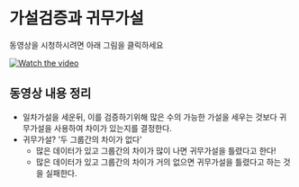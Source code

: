 # 가설검증과 귀무가설

동영상을 시청하시려면 아래 그림을 클릭하세요

[![Watch the video](https://img.youtube.com/vi/0oc49DyA3hU/hqdefault.jpg)](https://youtu.be/0oc49DyA3hU)

## 동영상 내용 정리

- 일차가설을 세운뒤, 이를 검증하기위해 많은 수의 가능한 가설을 세우는 것보다 귀무가설을 사용하여 차이가 있는지를 결정한다.
- 귀무가설? '두 그룹간의 차이가 없다'
  - 많은 데이터가 있고 그룹간의 차이가 많이 나면 귀무가설을 틀렸다고 한다!
  - 많은 데이터가 있고 그룹간의 차이가 거의 없으면 귀무가설을 틀렸다고 하는 것을 실패한다.